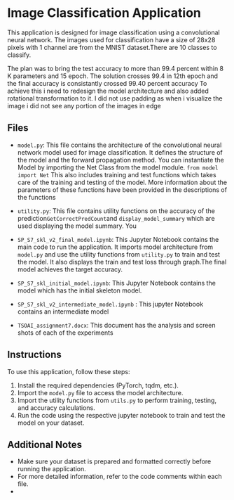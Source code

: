 

#  Image Classification Application

This application is designed for image classification using a convolutional neural network. The images used for classification have a size of 28x28 pixels with 1 channel are from the MNIST dataset.There are 10 classes to classify.

The plan was to bring the test accuracy to more than 99.4 percent within 8 K parameters and 15 epoch. The solution crosses 99.4 in 12th epoch and the final accuracy is consistantly crossed 99.40 percent accuracy
To achieve this i need to redesign the model architecture and also added rotational transformation to it. I did not use padding as when i visualize the image i did not see any portion of the images in edge  
## Files

- `model.py`: This file contains the architecture of the convolutional neural network model used for image classification. It defines the structure of the model and the forward propagation method.
You can instantiate the Model by importing the Net Class from the model module.
`from model import Net`
This also includes training and test functions which takes care of the training and testing of the model. More information about the parameters of these functions have been provided in the descriptions of the functions 
 
- `utility.py`: This file contains utility functions on the accuracy of the prediction`GetCorrectPredCount`and `display_model_summary` which are used displaying the model summary. You 
- `SP_S7_skl_v2_final_model.ipynb`: This Jupyter Notebook contains the main code to run the application. It imports model architecture from `model.py` and use the utility functions from `utility.py` to train and test the model. It also displays the train and test loss through graph.The final model achieves the target accuracy.
- `SP_S7_skl_initial_model.ipynb`: This Jupyter Notebook contains the model which has the initial skeleton model.
- `SP_S7_skl_v2_intermediate_model.ipynb` : This jupyter Notebook contains an intermediate model
- `TSOAI_assignment7.docx`: This document has the analysis and screen shots of each of the experiments

## Instructions

To use this application, follow these steps:

1. Install the required dependencies (PyTorch, tqdm, etc.).
2. Import the `model.py` file to access the model architecture.
3. Import the utility functions from `utils.py` to perform training, testing, and accuracy calculations.
4. Run the code using the respective jupyter notebook  to train and test the model on your dataset.

## Additional Notes

- Make sure your dataset is prepared and formatted correctly before running the application.
- For more detailed information, refer to the code comments within each file.
- 
